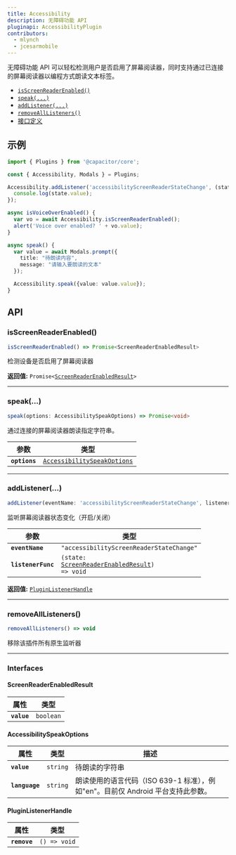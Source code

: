 ```yaml
---
title: Accessibility
description: 无障碍功能 API
pluginapi: AccessibilityPlugin
contributors:
  - mlynch
  - jcesarmobile
---
```


<plugin-platforms platforms="pwa,ios,android"></plugin-platforms>

无障碍功能 API 可以轻松检测用户是否启用了屏幕阅读器，同时支持通过已连接的屏幕阅读器以编程方式朗读文本标签。

- [`isScreenReaderEnabled()`](#isscreenreaderenabled)
- [`speak(...)`](#speak)
- [`addListener(...)`](#addlistener)
- [`removeAllListeners()`](#removealllisteners)
- [接口定义](#interfaces)

## 示例

```typescript
import { Plugins } from '@capacitor/core';

const { Accessibility, Modals } = Plugins;

Accessibility.addListener('accessibilityScreenReaderStateChange', (state) => {
  console.log(state.value);
});

async isVoiceOverEnabled() {
  var vo = await Accessibility.isScreenReaderEnabled();
  alert('Voice over enabled? ' + vo.value);
}

async speak() {
  var value = await Modals.prompt({
    title: "待朗读内容",
    message: "请输入要朗读的文本"
  });

  Accessibility.speak({value: value.value});
}
```

## API

### isScreenReaderEnabled()

```typescript
isScreenReaderEnabled() => Promise<ScreenReaderEnabledResult>
```

检测设备是否启用了屏幕阅读器

**返回值:** <code>Promise&lt;<a href="#screenreaderenabledresult">ScreenReaderEnabledResult</a>&gt;</code>

---

### speak(...)

```typescript
speak(options: AccessibilitySpeakOptions) => Promise<void>
```

通过连接的屏幕阅读器朗读指定字符串。

| 参数          | 类型                                                                            |
| ------------- | ------------------------------------------------------------------------------- |
| **`options`** | <code><a href="#accessibilityspeakoptions">AccessibilitySpeakOptions</a></code> |

---

### addListener(...)

```typescript
addListener(eventName: 'accessibilityScreenReaderStateChange', listenerFunc: ScreenReaderStateChangeCallback) => PluginListenerHandle
```

监听屏幕阅读器状态变化（开启/关闭）

| 参数               | 类型                                                                                                |
| ------------------ | --------------------------------------------------------------------------------------------------- |
| **`eventName`**    | <code>"accessibilityScreenReaderStateChange"</code>                                                 |
| **`listenerFunc`** | <code>(state: <a href="#screenreaderenabledresult">ScreenReaderEnabledResult</a>) =&gt; void</code> |

**返回值:** <code><a href="#pluginlistenerhandle">PluginListenerHandle</a></code>

---

### removeAllListeners()

```typescript
removeAllListeners() => void
```

移除该插件所有原生监听器

---

### Interfaces

#### ScreenReaderEnabledResult

| 属性        | 类型                 |
| ----------- | -------------------- |
| **`value`** | <code>boolean</code> |

#### AccessibilitySpeakOptions

| 属性           | 类型                | 描述                                                                            |
| -------------- | ------------------- | ------------------------------------------------------------------------------- |
| **`value`**    | <code>string</code> | 待朗读的字符串                                                                  |
| **`language`** | <code>string</code> | 朗读使用的语言代码（ISO 639-1 标准），例如"en"。目前仅 Android 平台支持此参数。 |

#### PluginListenerHandle

| 属性         | 类型                       |
| ------------ | -------------------------- |
| **`remove`** | <code>() =&gt; void</code> |
